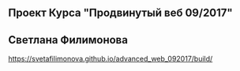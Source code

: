 ## Проект Курса "Продвинутый веб 09/2017" 
## Светлана Филимонова

https://svetafilimonova.github.io/advanced_web_092017/build/

